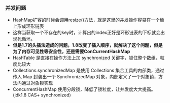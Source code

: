 ### 并发问题

- HashMap扩容的时候会调用resize()方法，就是这里的并发操作容易在一个桶上形成环形链表
- 这样当获取一个不存在的key时，计算出的index正好是环形链表的下标就会出现死循环。
- **但是1.7的头插法造成的问题，1.8改变了插入顺序，就解决了这个问题，但是为了内存可见性等安全性，还是需要ConCurrentHashMap**
- HashTable 是直接在操作方法上加 synchronized 关键字，锁住整个数组，粒度比较大
- Collections.synchronizedMap 是使用 Collections 集合工具的内部类，通过传入 Map 封装出一个 SynchronizedMap 对象，内部定义了一个对象锁，方法内通过对象锁实现
- ConcurrentHashMap 使用分段锁，降低了锁粒度，让并发度大大提高。(jdk1.8 CAS+ synchronized)